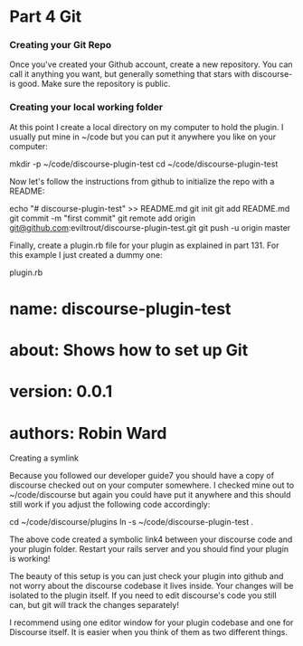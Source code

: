 # Part 4 Git

### Creating your Git Repo

Once you've created your Github account, create a new repository. You can call it anything you want, but generally something that stars with discourse- is good. Make sure the repository is public. 

### Creating your local working folder

At this point I create a local directory on my computer to hold the plugin. I usually put mine in ~/code but you can put it anywhere you like on your computer:

mkdir -p ~/code/discourse-plugin-test
cd ~/code/discourse-plugin-test

Now let's follow the instructions from github to initialize the repo with a README:

echo "# discourse-plugin-test" >> README.md
git init
git add README.md
git commit -m "first commit"
git remote add origin git@github.com:eviltrout/discourse-plugin-test.git
git push -u origin master

Finally, create a plugin.rb file for your plugin as explained in part 131. For this example I just created a dummy one:

plugin.rb

# name: discourse-plugin-test
# about: Shows how to set up Git
# version: 0.0.1
# authors: Robin Ward

Creating a symlink

Because you followed our developer guide7 you should have a copy of discourse checked out on your computer somewhere. I checked mine out to ~/code/discourse but again you could have put it anywhere and this should still work if you adjust the following code accordingly:

cd ~/code/discourse/plugins
ln -s ~/code/discourse-plugin-test .

The above code created a symbolic link4 between your discourse code and your plugin folder. Restart your rails server and you should find your plugin is working!

The beauty of this setup is you can just check your plugin into github and not worry about the discourse codebase it lives inside. Your changes will be isolated to the plugin itself. If you need to edit discourse's code you still can, but git will track the changes separately!

I recommend using one editor window for your plugin codebase and one for Discourse itself. It is easier when you think of them as two different things.